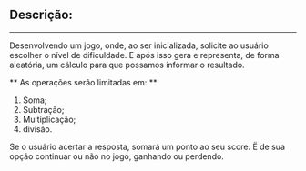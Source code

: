 ## Descrição:
<hr>

Desenvolvendo um jogo, onde, ao ser inicializada, solicite ao usuário escolher o nível de dificuldade. E após isso gera
e representa, de forma aleatória, um cálculo para que possamos informar o resultado.

** As operações serão limitadas em: **

1. Soma;
2. Subtração;
3. Multiplicação;
4. divisão.


Se o usuário acertar a resposta, somará um ponto ao seu score.
Ë de sua opção continuar ou não no jogo, ganhando ou perdendo.